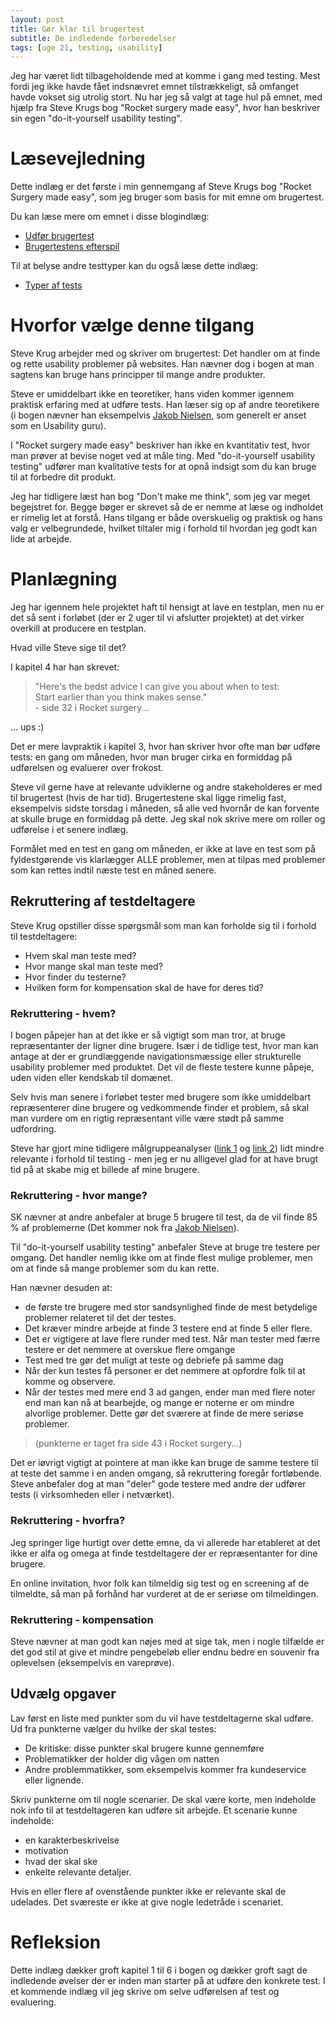 ```yaml
---
layout: post
title: Gør klar til brugertest
subtitle: De indledende forberedelser
tags: [uge 21, testing, usability]
---
```


Jeg har været lidt tilbageholdende med at komme i gang med testing. Mest fordi jeg ikke havde fået indsnævret emnet tilstrækkeligt, så omfanget havde vokset sig utrolig stort. Nu har jeg så valgt at tage hul på emnet, med hjælp fra Steve Krugs bog "Rocket surgery made easy", hvor han beskriver sin egen "do-it-yourself usability testing". 

# Læsevejledning
Dette indlæg er det første i min gennemgang af Steve Krugs bog "Rocket Surgery made easy", som jeg bruger som basis for mit emne om brugertest.

Du kan læse mere om emnet i disse blogindlæg:
- [Udfør brugertest](https://enmango.dk/2019-05-24-do-testing/)<br>
- [Brugertestens efterspil](https://enmango.dk/2019-05-26-after-test/) 

Til at belyse andre testtyper kan du også læse dette indlæg:
- [Typer af tests](https://enmango.dk/2019-05-24-test-types/)

# Hvorfor vælge denne tilgang
Steve Krug arbejder med og skriver om brugertest: Det handler om at finde og rette usability problemer på websites. Han nævner dog i bogen at man sagtens kan bruge hans principper til mange andre produkter.

Steve er umiddelbart ikke en teoretiker, hans viden kommer igennem praktisk erfaring med at udføre tests. Han læser sig op af andre teoretikere (i bogen nævner han eksempelvis [Jakob Nielsen](https://www.nngroup.com/people/jakob-nielsen/), som generelt er anset som en Usability guru).

I "Rocket surgery made easy" beskriver han ikke en kvantitativ test, hvor man prøver at bevise noget ved at måle ting. Med "do-it-yourself usability testing" udfører man kvalitative tests for at opnå indsigt som du kan bruge til at forbedre dit produkt.

Jeg har tidligere læst han bog "Don't make me think", som jeg var meget begejstret for. Begge bøger er skrevet så de er nemme at læse og indholdet er rimelig let at forstå. Hans tilgang er både overskuelig og praktisk og hans valg er velbegrundede, hvilket tiltaler mig i forhold til hvordan jeg godt kan lide at arbejde.

# Planlægning
Jeg har igennem hele projektet haft til hensigt at lave en testplan, men nu er det så sent i forløbet (der er 2 uger til vi afslutter projektet) at det virker overkill at producere en testplan.

Hvad ville Steve sige til det?

I kapitel 4 har han skrevet:
> "Here's the bedst advice I can give you about when to test: <br>
> Start earlier than you think makes sense." <br>
> \- side 32 i Rocket surgery...

... ups :)

Det er mere lavpraktik i kapitel 3, hvor han skriver hvor ofte man bør udføre tests: en gang om måneden, hvor man bruger cirka en formiddag på udførelsen og evaluerer over frokost. 

Steve vil gerne have at relevante udviklerne og andre stakeholderes er med til brugertest (hvis de har tid). Brugertestene skal ligge rimelig fast, eksempelvis sidste torsdag i måneden, så alle ved hvornår de kan forvente at skulle bruge en formiddag på dette. Jeg skal nok skrive mere om roller og udførelse i et senere indlæg.

Formålet med en test en gang om måneden, er ikke at lave en test som på fyldestgørende vis klarlægger ALLE problemer, men at tilpas med problemer som kan rettes indtil næste test en måned senere.

## Rekruttering af testdeltagere 
Steve Krug opstiller disse spørgsmål som man kan forholde sig til i forhold til testdeltagere:
- Hvem skal man teste med?
- Hvor mange skal man teste med?
- Hvor finder du testerne?
- Hvilken form for kompensation skal de have for deres tid?

### Rekruttering - hvem?
I bogen påpejer han at det ikke er så vigtigt som man tror, at bruge repræsentanter der ligner dine brugere. Især i de tidlige test, hvor man kan antage at der er grundlæggende navigationsmæssige eller strukturelle usability problemer med produktet. Det vil de fleste testere kunne påpeje, uden viden eller kendskab til domænet.

Selv hvis man senere i forløbet tester med brugere som ikke umiddelbart repræsenterer dine brugere og vedkommende finder et problem, så skal man vurdere om en rigtig repræsentant ville være stødt på samme udfordring.

Steve har gjort mine tidligere målgruppeanalyser ([link 1](https://jesp209i.github.io/2019-04-16-target-audience/) og [link 2](https://jesp209i.github.io/2019-05-19-target-audience-part2/)) lidt mindre relevante i forhold til testing - men jeg er nu alligevel glad for at have brugt tid på at skabe mig et billede af mine brugere.

### Rekruttering - hvor mange?
SK nævner at andre anbefaler at bruge 5 brugere til test, da de vil finde 85 % af problemerne (Det kommer nok fra [Jakob Nielsen](https://www.nngroup.com/articles/why-you-only-need-to-test-with-5-users/)).

Til "do-it-yourself usability testing" anbefaler Steve at bruge tre testere per omgang. Det handler nemlig ikke om at finde flest mulige problemer, men om at finde så mange problemer som du kan rette.

Han nævner desuden at: 
- de første tre brugere med stor sandsynlighed finde de mest betydelige problemer relateret til det der testes. 
- Det kræver mindre arbejde at finde 3 testere end at finde 5 eller flere.
- Det er vigtigere at lave flere runder med test. Når man tester med færre testere er det nemmere at overskue flere omgange
- Test med tre gør det muligt at teste og debriefe på samme dag
- Når der kun testes få personer er det nemmere at opfordre folk til at komme og observere.
- Når der testes med mere end 3 ad gangen, ender man med flere noter end man kan nå at bearbejde, og mange er noterne er om mindre alvorlige problemer. Dette gør det sværere at finde de mere seriøse problemer.
> (punkterne er taget fra side 43 i Rocket surgery...)

Det er iøvrigt vigtigt at pointere at man ikke kan bruge de samme testere til at teste det samme i en anden omgang, så rekruttering foregår fortløbende. Steve anbefaler dog at man "deler" gode testere med andre der udfører tests (i virksomheden eller i netværket).

### Rekruttering - hvorfra?
Jeg springer lige hurtigt over dette emne, da vi allerede har etableret at det ikke er alfa og omega at finde testdeltagere der er repræsentanter for dine brugere. 

En online invitation, hvor folk kan tilmeldig sig test og en screening af de tilmeldte, så man på forhånd har vurderet at de er seriøse om tilmeldingen.

### Rekruttering - kompensation
Steve nævner at man godt kan nøjes med at sige tak, men i nogle tilfælde er det god stil at give et mindre pengebeløb eller endnu bedre en souvenir fra oplevelsen (eksempelvis en vareprøve).

## Udvælg opgaver
Lav først en liste med punkter som du vil have testdeltagerne skal udføre. Ud fra punkterne vælger du hvilke der skal testes:
- De kritiske: disse punkter skal brugere kunne gennemføre
- Problematikker der holder dig vågen om natten
- Andre problemmatikker, som eksempelvis kommer fra kundeservice eller lignende.

Skriv punkterne om til nogle scenarier. De skal være korte, men indeholde nok info til at testdeltageren kan udføre sit arbejde. Et scenarie kunne indeholde:
- en karakterbeskrivelse
- motivation
- hvad der skal ske
- enkelte relevante detaljer.

Hvis en eller flere af ovenstående punkter ikke er relevante skal de udelades. Det sværeste er ikke at give nogle ledetråde i scenariet.

# Refleksion
Dette indlæg dækker groft kapitel 1 til 6 i bogen og dækker groft sagt de indledende øvelser der er inden man starter på at udføre den konkrete test. I et kommende indlæg vil jeg skrive om selve udførelsen af test og evaluering.
